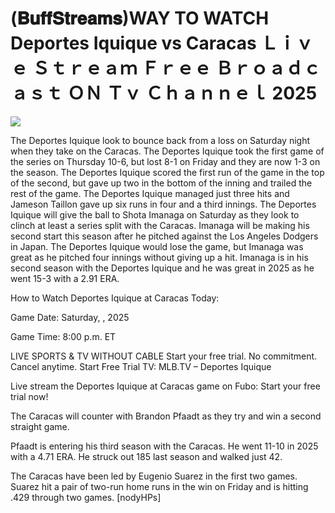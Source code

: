 # (𝐁𝐮𝐟𝐟𝐒𝐭𝐫𝐞𝐚𝐦𝐬)WAY TO WATCH Deportes Iquique vs Caracas Ｌｉｖｅ Ｓｔｒｅａｍ Ｆｒｅｅ Ｂｒｏａｄｃａｓｔ ＯＮ Ｔｖ Ｃｈａｎｎｅｌ  2025  
  
  
[![](https://i.imgur.com/qSNzIqt.png)](https://movie.rssnews.media/URcBGYoC.php)  
  
The Deportes Iquique look to bounce back from a loss on Saturday night when they take on the Caracas. The Deportes Iquique took the first game of the series on Thursday 10-6, but lost 8-1 on Friday and they are now 1-3 on the season. The Deportes Iquique scored the first run of the game in the top of the second, but gave up two in the bottom of the inning and trailed the rest of the game. The Deportes Iquique managed just three hits and Jameson Taillon gave up six runs in four and a third innings. The Deportes Iquique will give the ball to Shota Imanaga on Saturday as they look to clinch at least a series split with the Caracas. Imanaga will be making his second start this season after he pitched against the Los Angeles Dodgers in Japan. The Deportes Iquique would lose the game, but Imanaga was great as he pitched four innings without giving up a hit. Imanaga is in his second season with the Deportes Iquique and he was great in 2025 as he went 15-3 with a 2.91 ERA.

How to Watch Deportes Iquique at Caracas Today:

Game Date: Saturday, , 2025

Game Time: 8:00 p.m. ET

LIVE SPORTS & TV WITHOUT CABLE
Start your free trial. No commitment. Cancel anytime.
Start Free Trial
TV: MLB.TV – Deportes Iquique

Live stream the Deportes Iquique at Caracas game on Fubo: Start your free trial now!

The Caracas will counter with Brandon Pfaadt as they try and win a second straight game.

Pfaadt is entering his third season with the Caracas. He went 11-10 in 2025 with a 4.71 ERA. He struck out 185 last season and walked just 42.

The Caracas have been led by Eugenio Suarez in the first two games. Suarez hit a pair of two-run home runs in the win on Friday and is hitting .429 through two games. [nodyHPs]